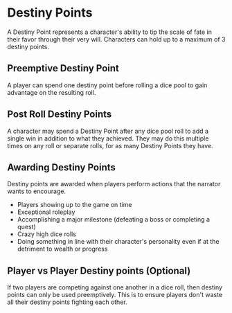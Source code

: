 # Destiny Points

A Destiny Point represents a character's ability to tip the scale of fate in their favor through their very will. Characters can hold up to a maximum of 3 destiny points.

## Preemptive Destiny Point

A player can spend one destiny point before rolling a dice pool to gain advantage on the resulting roll.

## Post Roll Destiny Points

A character may spend a Destiny Point after any dice pool roll to add a single win in addition to what they achieved. They may do this multiple times on any roll or separate rolls, for as many Destiny Points they have.

## Awarding Destiny Points

Destiny points are awarded when players perform actions that the narrator wants to encourage.

- Players showing up to the game on time
- Exceptional roleplay
- Accomplishing a major milestone (defeating a boss or completing a quest)
- Crazy high dice rolls
- Doing something in line with their character's personality even if at the detriment to wealth or progress

## Player vs Player Destiny points (Optional)

If two players are competing against one another in a dice roll, then destiny points can only be used preemptively. This is to ensure players don't waste all their destiny points fighting each other.
